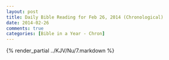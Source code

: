 ```yaml
---
layout: post
title: Daily Bible Reading for Feb 26, 2014 (Chronological)
date: 2014-02-26
comments: true
categories: [Bible in a Year - Chron]
---
```

{% render_partial ../KJV/Nu/7.markdown %}
